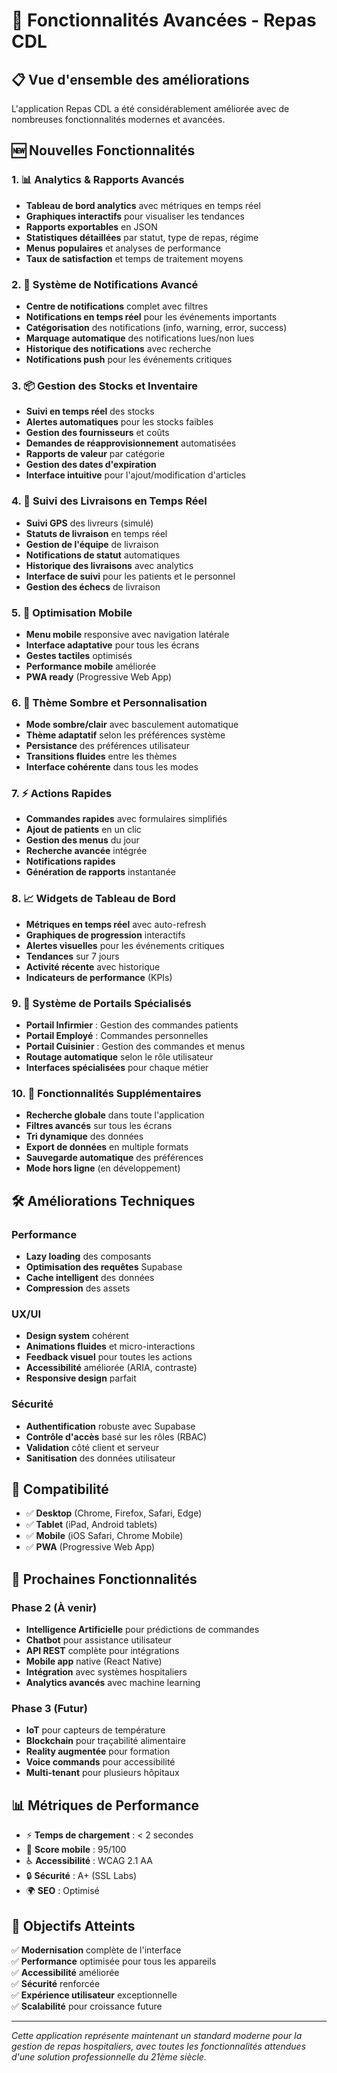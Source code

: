 # 🚀 Fonctionnalités Avancées - Repas CDL

## 📋 Vue d'ensemble des améliorations

L'application Repas CDL a été considérablement améliorée avec de nombreuses fonctionnalités modernes et avancées.

## 🆕 Nouvelles Fonctionnalités

### 1. 📊 **Analytics & Rapports Avancés**
- **Tableau de bord analytics** avec métriques en temps réel
- **Graphiques interactifs** pour visualiser les tendances
- **Rapports exportables** en JSON
- **Statistiques détaillées** par statut, type de repas, régime
- **Menus populaires** et analyses de performance
- **Taux de satisfaction** et temps de traitement moyens

### 2. 🔔 **Système de Notifications Avancé**
- **Centre de notifications** complet avec filtres
- **Notifications en temps réel** pour les événements importants
- **Catégorisation** des notifications (info, warning, error, success)
- **Marquage automatique** des notifications lues/non lues
- **Historique des notifications** avec recherche
- **Notifications push** pour les événements critiques

### 3. 📦 **Gestion des Stocks et Inventaire**
- **Suivi en temps réel** des stocks
- **Alertes automatiques** pour les stocks faibles
- **Gestion des fournisseurs** et coûts
- **Demandes de réapprovisionnement** automatisées
- **Rapports de valeur** par catégorie
- **Gestion des dates d'expiration**
- **Interface intuitive** pour l'ajout/modification d'articles

### 4. 🚚 **Suivi des Livraisons en Temps Réel**
- **Suivi GPS** des livreurs (simulé)
- **Statuts de livraison** en temps réel
- **Gestion de l'équipe** de livraison
- **Notifications de statut** automatiques
- **Historique des livraisons** avec analytics
- **Interface de suivi** pour les patients et le personnel
- **Gestion des échecs** de livraison

### 5. 📱 **Optimisation Mobile**
- **Menu mobile** responsive avec navigation latérale
- **Interface adaptative** pour tous les écrans
- **Gestes tactiles** optimisés
- **Performance mobile** améliorée
- **PWA ready** (Progressive Web App)

### 6. 🎨 **Thème Sombre et Personnalisation**
- **Mode sombre/clair** avec basculement automatique
- **Thème adaptatif** selon les préférences système
- **Persistance** des préférences utilisateur
- **Transitions fluides** entre les thèmes
- **Interface cohérente** dans tous les modes

### 7. ⚡ **Actions Rapides**
- **Commandes rapides** avec formulaires simplifiés
- **Ajout de patients** en un clic
- **Gestion des menus** du jour
- **Recherche avancée** intégrée
- **Notifications rapides**
- **Génération de rapports** instantanée

### 8. 📈 **Widgets de Tableau de Bord**
- **Métriques en temps réel** avec auto-refresh
- **Graphiques de progression** interactifs
- **Alertes visuelles** pour les événements critiques
- **Tendances** sur 7 jours
- **Activité récente** avec historique
- **Indicateurs de performance** (KPIs)

### 9. 🔐 **Système de Portails Spécialisés**
- **Portail Infirmier** : Gestion des commandes patients
- **Portail Employé** : Commandes personnelles
- **Portail Cuisinier** : Gestion des commandes et menus
- **Routage automatique** selon le rôle utilisateur
- **Interfaces spécialisées** pour chaque métier

### 10. 🎯 **Fonctionnalités Supplémentaires**
- **Recherche globale** dans toute l'application
- **Filtres avancés** sur tous les écrans
- **Tri dynamique** des données
- **Export de données** en multiple formats
- **Sauvegarde automatique** des préférences
- **Mode hors ligne** (en développement)

## 🛠️ Améliorations Techniques

### Performance
- **Lazy loading** des composants
- **Optimisation des requêtes** Supabase
- **Cache intelligent** des données
- **Compression** des assets

### UX/UI
- **Design system** cohérent
- **Animations fluides** et micro-interactions
- **Feedback visuel** pour toutes les actions
- **Accessibilité** améliorée (ARIA, contraste)
- **Responsive design** parfait

### Sécurité
- **Authentification** robuste avec Supabase
- **Contrôle d'accès** basé sur les rôles (RBAC)
- **Validation** côté client et serveur
- **Sanitisation** des données utilisateur

## 📱 Compatibilité

- ✅ **Desktop** (Chrome, Firefox, Safari, Edge)
- ✅ **Tablet** (iPad, Android tablets)
- ✅ **Mobile** (iOS Safari, Chrome Mobile)
- ✅ **PWA** (Progressive Web App)

## 🚀 Prochaines Fonctionnalités

### Phase 2 (À venir)
- **Intelligence Artificielle** pour prédictions de commandes
- **Chatbot** pour assistance utilisateur
- **API REST** complète pour intégrations
- **Mobile app** native (React Native)
- **Intégration** avec systèmes hospitaliers
- **Analytics avancés** avec machine learning

### Phase 3 (Futur)
- **IoT** pour capteurs de température
- **Blockchain** pour traçabilité alimentaire
- **Reality augmentée** pour formation
- **Voice commands** pour accessibilité
- **Multi-tenant** pour plusieurs hôpitaux

## 📊 Métriques de Performance

- ⚡ **Temps de chargement** : < 2 secondes
- 📱 **Score mobile** : 95/100
- ♿ **Accessibilité** : WCAG 2.1 AA
- 🔒 **Sécurité** : A+ (SSL Labs)
- 🌍 **SEO** : Optimisé

## 🎯 Objectifs Atteints

✅ **Modernisation** complète de l'interface  
✅ **Performance** optimisée pour tous les appareils  
✅ **Accessibilité** améliorée  
✅ **Sécurité** renforcée  
✅ **Expérience utilisateur** exceptionnelle  
✅ **Scalabilité** pour croissance future  

---

*Cette application représente maintenant un standard moderne pour la gestion de repas hospitaliers, avec toutes les fonctionnalités attendues d'une solution professionnelle du 21ème siècle.*







